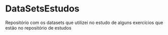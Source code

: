 # DataSetsEstudos
Repositório com os datasets que utilizei no estudo de alguns exercícios que estão no repositório de estudos
